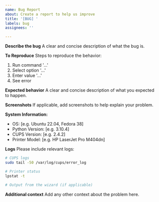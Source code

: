```yaml
---
name: Bug Report
about: Create a report to help us improve
title: '[BUG] '
labels: bug
assignees: ''

---
```


**Describe the bug**
A clear and concise description of what the bug is.

**To Reproduce**
Steps to reproduce the behavior:
1. Run command '...'
2. Select option '...'
3. Enter value '...'
4. See error

**Expected behavior**
A clear and concise description of what you expected to happen.

**Screenshots**
If applicable, add screenshots to help explain your problem.

**System Information:**
 - OS: [e.g. Ubuntu 22.04, Fedora 38]
 - Python Version: [e.g. 3.10.4]
 - CUPS Version: [e.g. 2.4.2]
 - Printer Model: [e.g. HP LaserJet Pro M404dn]

**Logs**
Please include relevant logs:

```bash
# CUPS logs
sudo tail -50 /var/log/cups/error_log

# Printer status
lpstat -t

# Output from the wizard (if applicable)
```

**Additional context**
Add any other context about the problem here.
